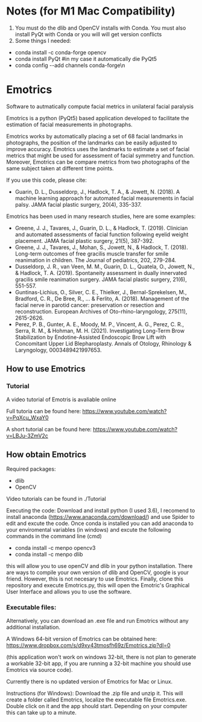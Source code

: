 # Notes (for M1 Mac Compatibility)
1. You must do the dlib and OpenCV installs with Conda. You must also install PyQt with Conda or you will will get version conflicts
2. Some things I needed:
-   conda install -c conda-forge opencv
-   conda install PyQt #in my case it automatically die PyQt5
-   conda config --add channels conda-forge\n


# Emotrics
Software to autmatically compute facial metrics in unilateral facial paralysis

Emotrics is a python (PyQt5) based application developed to facilitate the estimation of facial measurements in photographs. 

Emotrics works by automatically placing a set of 68 facial landmarks in photographs, the position of the landmarks can be easily adjusted to improve accuracy. Emotrics uses the landmarks to estimate a set of facial metrics that might be used for assessment of facial symmetry and function. 
Moreover, Emotrics can be compare metrics from two photographs of the same subject taken at different time points. 

If you use this code, please cite:
- Guarin, D. L., Dusseldorp, J., Hadlock, T. A., & Jowett, N. (2018). A machine learning approach for automated facial measurements in facial palsy. JAMA facial plastic surgery, 20(4), 335-337.

Emotrics has been used in many research studies, here are some examples:
- Greene, J. J., Tavares, J., Guarin, D. L., & Hadlock, T. (2019). Clinician and automated assessments of facial function following eyelid weight placement. JAMA facial plastic surgery, 21(5), 387-392.
- Greene, J. J., Tavares, J., Mohan, S., Jowett, N., & Hadlock, T. (2018). Long-term outcomes of free gracilis muscle transfer for smile reanimation in children. The Journal of pediatrics, 202, 279-284.
- Dusseldorp, J. R., van Veen, M. M., Guarin, D. L., Quatela, O., Jowett, N., & Hadlock, T. A. (2019). Spontaneity assessment in dually innervated gracilis smile reanimation surgery. JAMA facial plastic surgery, 21(6), 551-557.
- Guntinas-Lichius, O., Silver, C. E., Thielker, J., Bernal-Sprekelsen, M., Bradford, C. R., De Bree, R., ... & Ferlito, A. (2018). Management of the facial nerve in parotid cancer: preservation or resection and reconstruction. European Archives of Oto-rhino-laryngology, 275(11), 2615-2626.
- Perez, P. B., Gunter, A. E., Moody, M. P., Vincent, A. G., Perez, C. R., Serra, R. M., & Hohman, M. H. (2021). Investigating Long-Term Brow Stabilization by Endotine-Assisted Endoscopic Brow Lift with Concomitant Upper Lid Blepharoplasty. Annals of Otology, Rhinology & Laryngology, 0003489421997653.

## How to use Emotrics
### Tutorial
A video tutorial of Emotris is avaliable online 

Full tutoria can be found here: https://www.youtube.com/watch?v=PqXcu_WxaY0

A short tutorial can be found here: https://www.youtube.com/watch?v=LBJu-3ZmV2c


## How obtain Emotrics

Required packages:
- dlib 
- OpenCV 

Video tutorials can be found in ./Tutorial

Executing the code:
Download and install python (I used 3.6), I recomend to install anaconda (https://www.anaconda.com/download/) and use Spider to edit and excute the code. Once conda is installed you can add anaconda to your enviromental variables (in windows) and excute the following commands in the command line (cmd)

- conda install -c menpo opencv3 
- conda install -c menpo dlib

this will allow you to use openCV and dlib in your python installation. There are ways to compile your own version of dlib and OpenCV, google is your friend. However, this is not necesary to use Emotrics. 
Finally, clone this repository and execute Emotrics.py, this will open the Emotric's Graphical User Interface and allows you to use the software. 

### Executable files:
Alternatively, you can download an .exe file and run Emotrics without any additional installation. 

A Windows 64-bit version of Emotrics can be obtained here:
https://www.dropbox.com/s/d9xy43tmosfh69z/Emotrics.zip?dl=0

(this application won't work on windows 32-bit, there is not plan to generate a workable 32-bit app, if you are running a 32-bit machine you should use Emotrics via source code). 

Currently there is no updated version of Emotrics for Mac or Linux. 

Instructions (for Windows):
Download the .zip file and unzip it. This will create a folder called Emotrics, localize the executable file Emotrics.exe. Double click on it and the app should start. Depending on your computer this can take up to a minute.  

